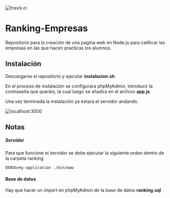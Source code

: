 ![travis.ci](https://travis-ci.org/makelele29/Ranking-Empresas.svg?branch=master)
# Ranking-Empresas
Repositorio para la creación de una pagina web en Node.js para calificar las empresas en las que hacen practicas los alumnos.
## Instalación
Descargarse el repositorio y ejecutar __instalacion.sh__

En el proceso de instalación se configurara phpMyAdmin, introducir la contraseña que queráis, la cual luego se añadira en el archivo __app.js__

Una vez terminada la instalación ya estará el servidor andando.

![localhost:3000](http://i1356.photobucket.com/albums/q726/Makelele_Junior/Captura%20de%20pantalla%20de%202016-10-21%2018-19-18_zpsqus7nl26.png?t=1476981127)

## Notas

##### Servidor

Para que funcione el servidor se debe ejecutar la siguiente orden dentro de la carpeta ranking.

    DEBUG=my-application ./bin/www

#### Base de datos

Hay que hacer un import en phpMyAdmin de la base de datos __ranking.sql__
